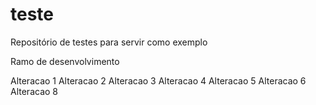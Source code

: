 # teste

Repositório de testes para servir como exemplo

Ramo de desenvolvimento

Alteracao 1
Alteracao 2
Alteracao 3
Alteracao 4
Alteracao 5
Alteracao 6
Alteracao 8

